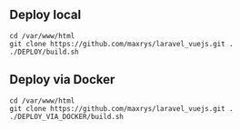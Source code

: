 
## Deploy local

    cd /var/www/html
    git clone https://github.com/maxrys/laravel_vuejs.git .
    ./DEPLOY/build.sh

## Deploy via Docker

    cd /var/www/html
    git clone https://github.com/maxrys/laravel_vuejs.git .
    ./DEPLOY_VIA_DOCKER/build.sh
